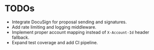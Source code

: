 # TODOs

- Integrate DocuSign for proposal sending and signatures.
- Add rate limiting and logging middleware.
- Implement proper account mapping instead of `X-Account-Id` header fallback.
- Expand test coverage and add CI pipeline.

